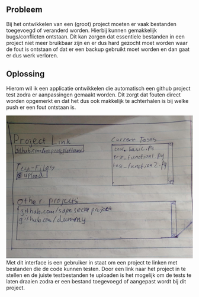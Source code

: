 ## Probleem
Bij het ontwikkelen van een (groot) project moeten er vaak bestanden toegevoegd of veranderd worden. Hierbij kunnen gemakkelijk bugs/conflicten ontstaan. Dit kan zorgen dat essentiele bestanden in een project niet meer bruikbaar zijn en er dus hard gezocht moet worden waar de fout is ontstaan of dat er een backup gebruikt moet worden en dan gaat er dus werk verloren.

## Oplossing
Hierom wil ik een applicatie ontwikkelen die automatisch een github project test zodra er aanpassingen gemaakt worden. Dit zorgt dat fouten direct worden opgemerkt en dat het dus ook makkelijk te achterhalen is bij welke push er een fout ontstaan is.

!["Voorbeeld interface"](doc/InterfaceSchets.jpeg)
Met dit interface is een gebruiker in staat om een project te linken met bestanden die de code kunnen testen. Door een link naar het project in te stellen en de juiste testbestanden te uploaden is het mogelijk om de tests te laten draaien zodra er een bestand toegevoegd of aangepast wordt bij dit project.




